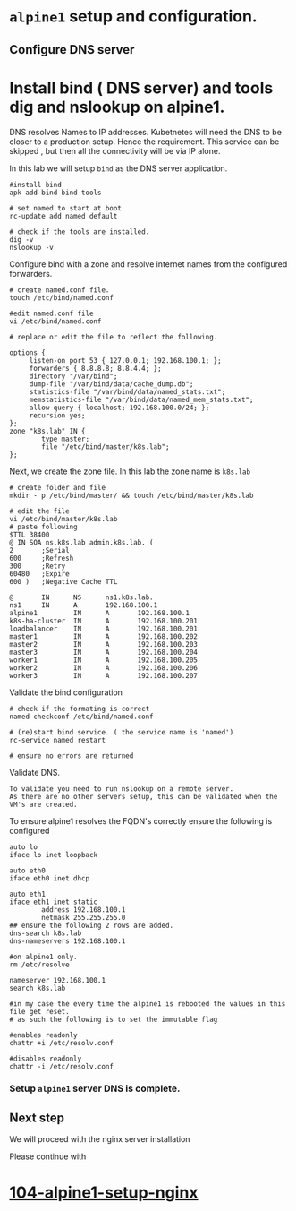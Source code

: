 # `alpine1` setup and configuration.

## Configure DNS server
# Install bind ( DNS server) and tools dig and nslookup on alpine1.
DNS resolves Names to IP addresses. Kubetnetes will need the DNS to be closer to a production setup. Hence the requirement. This service can be skipped , but then all the connectivity will be via IP alone.

In this lab we will setup `bind` as the DNS server application.

```
#install bind
apk add bind bind-tools

# set named to start at boot
rc-update add named default

# check if the tools are installed.
dig -v
nslookup -v
```

Configure bind with a zone and resolve internet names from the configured forwarders.
```
# create named.conf file.
touch /etc/bind/named.conf

#edit named.conf file 
vi /etc/bind/named.conf

# replace or edit the file to reflect the following.

options {
     listen-on port 53 { 127.0.0.1; 192.168.100.1; };
     forwarders { 8.8.8.8; 8.8.4.4; };
     directory "/var/bind";
     dump-file "/var/bind/data/cache_dump.db";
     statistics-file "/var/bind/data/named_stats.txt";
     memstatistics-file "/var/bind/data/named_mem_stats.txt";
     allow-query { localhost; 192.168.100.0/24; };
     recursion yes;
};
zone "k8s.lab" IN {
        type master;
        file "/etc/bind/master/k8s.lab";
};
```
Next, we create the zone file. In this lab the zone name  is `k8s.lab`

```
# create folder and file
mkdir - p /etc/bind/master/ && touch /etc/bind/master/k8s.lab

# edit the file 
vi /etc/bind/master/k8s.lab
# paste following 
$TTL 38400
@ IN SOA ns.k8s.lab admin.k8s.lab. (
2       ;Serial
600     ;Refresh
300     ;Retry
60480   ;Expire
600 )   ;Negative Cache TTL

@       IN      NS      ns1.k8s.lab.
ns1     IN      A       192.168.100.1
alpine1         IN      A       192.168.100.1
k8s-ha-cluster  IN      A       192.168.100.201
loadbalancer    IN      A       192.168.100.201
master1         IN      A       192.168.100.202
master2         IN      A       192.168.100.203
master3         IN      A       192.168.100.204
worker1         IN      A       192.168.100.205
worker2         IN      A       192.168.100.206
worker3         IN      A       192.168.100.207
```

Validate the bind configuration
```
# check if the formating is correct 
named-checkconf /etc/bind/named.conf

# (re)start bind service. ( the service name is 'named') 
rc-service named restart 

# ensure no errors are returned
```

Validate DNS.

```
To validate you need to run nslookup on a remote server. 
As there are no other servers setup, this can be validated when the VM's are created.

```
To ensure alpine1 resolves the FQDN's correctly ensure the following is configured 

```
auto lo
iface lo inet loopback

auto eth0
iface eth0 inet dhcp

auto eth1
iface eth1 inet static
        address 192.168.100.1
        netmask 255.255.255.0
## ensure the following 2 rows are added.
dns-search k8s.lab  
dns-nameservers 192.168.100.1 

```

```
#on alpine1 only.
rm /etc/resolve

nameserver 192.168.100.1
search k8s.lab

#in my case the every time the alpine1 is rebooted the values in this file get reset.
# as such the following is to set the immutable flag 

#enables readonly
chattr +i /etc/resolv.conf 

#disables readonly
chattr -i /etc/resolv.conf 

```
### Setup `alpine1` server DNS is complete.


## Next step

We will proceed with the nginx server installation 

Please continue with 
# [104-alpine1-setup-nginx](./104-alpine1-setup-nginx.md)

